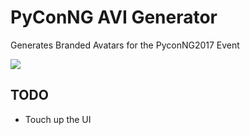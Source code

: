 # PyConNG AVI Generator
Generates Branded Avatars for the PyconNG2017 Event

<img src="https://pyconngavi.herokuapp.com/static/hello4.png">

## TODO
- Touch up the UI

